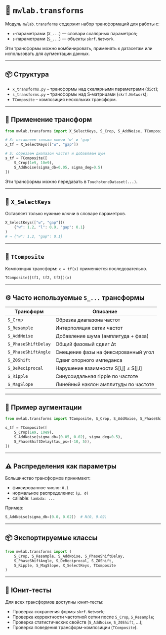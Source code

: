 # 🔀 `mwlab.transforms`

Модуль `mwlab.transforms` содержит набор трансформаций для работы с:

- `x`‑параметрами (`X_...`) — словари скалярных параметров;
- `s`‑параметрами (`S_...`) — объекты `skrf.Network`.

Эти трансформы можно комбинировать, применять к датасетам или использовать для аугментации данных.

---

## 📦 Структура

- `x_transforms.py` – трансформы над скалярными параметрами (`dict`);
- `s_transforms.py` – трансформы над S‑матрицами (`skrf.Network`);
- `TComposite` – композиция нескольких трансформ.

---

## 🧠 Применение трансформ

```python
from mwlab.transforms import X_SelectKeys, S_Crop, S_AddNoise, TComposite

# X: оставляем только ключи 'w' и 'gap'
x_tf = X_SelectKeys(["w", "gap"])

# S: обрезаем диапазон частот и добавляем шум
s_tf = TComposite([
    S_Crop(1e9, 10e9),
    S_AddNoise(sigma_db=0.05, sigma_deg=0.5)
])
```

Эти трансформы можно передавать в `TouchstoneDataset(...)`.

---

## 🔧 `X_SelectKeys`

Оставляет только нужные ключи в словаре параметров.

```python
X_SelectKeys(["w", "gap"])(
    {"w": 1.2, "l": 0.9, "gap": 0.1}
)
# → {"w": 1.2, "gap": 0.1}
```

---

## 🔁 `TComposite`

Композиция трансформ: `x = tf(x)` применяется последовательно.

```python
TComposite([tf1, tf2, tf3])(x)
```

---

## ⚙️ Часто используемые `S_...` трансформы

| Трансформ              | Описание                                       |
|------------------------|------------------------------------------------|
| `S_Crop`               | Обрезка диапазона частот                       |
| `S_Resample`           | Интерполяция сетки частот                      |
| `S_AddNoise`           | Добавление шума (амплитуда + фаза)            |
| `S_PhaseShiftDelay`    | Общий фазовый сдвиг Δτ                         |
| `S_PhaseShiftAngle`    | Смещение фазы на фиксированный угол            |
| `S_Z0Shift`            | Сдвиг опорного импеданса                      |
| `S_DeReciprocal`       | Нарушение взаимности S[i,j] ≠ S[j,i]          |
| `S_Ripple`             | Синусоидальная ripple по частоте              |
| `S_MagSlope`           | Линейный наклон амплитуды по частоте          |

---

## 🧪 Пример аугментации

```python
from mwlab.transforms import TComposite, S_Crop, S_AddNoise, S_PhaseShiftDelay

s_tf = TComposite([
    S_Crop(1e9, 10e9),
    S_AddNoise(sigma_db=(0.05, 0.02), sigma_deg=0.5),
    S_PhaseShiftDelay(tau_ps=(-10, 5)),
])
```

---

## ⚠️ Распределения как параметры

Большинство трансформов принимают:

- фиксированное число: `0.1`
- нормальное распределение: `(μ, σ)`
- callable: `lambda: ...`

Пример:

```python
S_AddNoise(sigma_db=(0.0, 0.02))  # N(0, 0.02)
```

---

## 📦 Экспортируемые классы

```python
from mwlab.transforms import (
    S_Crop, S_Resample, S_AddNoise, S_PhaseShiftDelay,
    S_PhaseShiftAngle, S_DeReciprocal, S_Z0Shift,
    S_Ripple, S_MagSlope, X_SelectKeys, TComposite
)
```

---

## 🧪 Юнит-тесты

Для всех трансформов доступны юнит-тесты:
- Проверка сохранения формы `skrf.Network`;
- Проверка корректности частотной сетки после `S_Crop`, `S_Resample`;
- Проверка статистических свойств (`S_AddNoise`, `S_Z0Shift`, ...);
- Проверка поведения трансформ-композиции (`TComposite`).